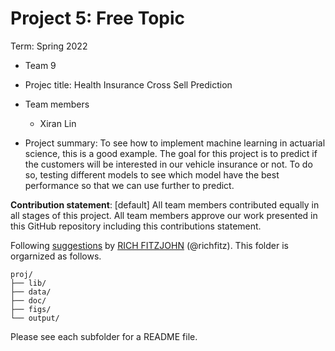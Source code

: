 # Project 5: Free Topic

Term: Spring 2022

+ Team 9
+ Projec title:  Health Insurance Cross Sell Prediction
+ Team members
	+ Xiran Lin

+ Project summary: To see how to implement machine learning in actuarial science, this is a good example. The goal for this project is to predict if the customers will be interested in our vehicle insurance or not. To do so, testing different models to see which model have the best performance so that we can use further to predict.
	
**Contribution statement**: [default] All team members contributed equally in all stages of this project. All team members approve our work presented in this GitHub repository including this contributions statement. 

Following [suggestions](http://nicercode.github.io/blog/2013-04-05-projects/) by [RICH FITZJOHN](http://nicercode.github.io/about/#Team) (@richfitz). This folder is orgarnized as follows.

```
proj/
├── lib/
├── data/
├── doc/
├── figs/
└── output/
```

Please see each subfolder for a README file.

